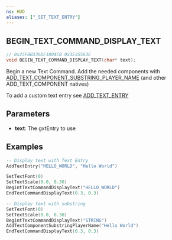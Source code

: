 ```yaml
---
ns: HUD
aliases: ["_SET_TEXT_ENTRY"]
---
```

## BEGIN_TEXT_COMMAND_DISPLAY_TEXT

```c
// 0x25FBB336DF1804CB 0x3E35563E
void BEGIN_TEXT_COMMAND_DISPLAY_TEXT(char* text);
```

Begin a new Text Command.
Add the needed components with [ADD_TEXT_COMPONENT_SUBSTRING_PLAYER_NAME](#_0x6C188BE134E074AA) (and other ADD_TEXT_COMPONENT natives)

To add a custom text entry see [ADD_TEXT_ENTRY](#_0x32CA01C3)

## Parameters
* **text**: The gxtEntry to use


## Examples

```lua
-- Display text with Text Entry
AddTextEntry("HELLO_WORLD", "Hello World")

SetTextFont(0)
SetTextScale(0.0, 0.30)
BegintTextCommandDisplayText("HELLO_WORLD")
EndTextCommandDisplayText(0.3, 0.3)

-- Display text with substring
SetTextFont(0)
SetTextScale(0.0, 0.30)
BegintTextCommandDisplayText("STRING")
AddTextComponentSubstringPlayerName("Hello World")
EndTextCommandDisplayText(0.3, 0.3)
```

